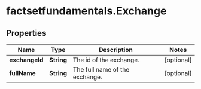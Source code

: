 # factsetfundamentals.Exchange

## Properties

Name | Type | Description | Notes
------------ | ------------- | ------------- | -------------
**exchangeId** | **String** | The id of the exchange. | [optional] 
**fullName** | **String** | The full name of the exchange. | [optional] 


